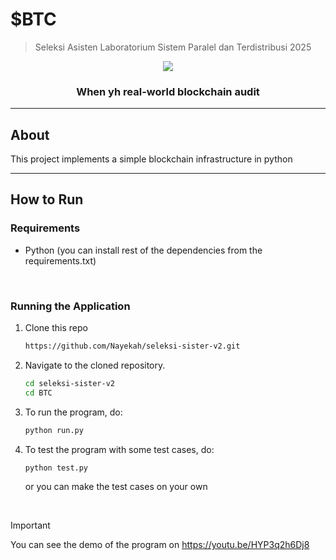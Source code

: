 # $BTC

> Seleksi Asisten Laboratorium Sistem Paralel dan Terdistribusi 2025
<p align="center">
    <img src="https://github.com/user-attachments/assets/edeff108-284a-4d13-b9a7-deafa3e5d08e">
</p>
    <h3 align="center">When yh real-world blockchain audit</h3>

---

## About <a name="about"></a>

<p align="justify">This project implements a simple blockchain infrastructure in python</p>

---
## How to Run

### Requirements
- Python (you can install rest of the dependencies from the requirements.txt)

<br/>

### Running the Application
1. Clone this repo
   ```bash
   https://github.com/Nayekah/seleksi-sister-v2.git
   ```

2. Navigate to the cloned repository.
   ```bash
   cd seleksi-sister-v2
   cd BTC
   ```
   
3. To run the program, do:
   ```bash
   python run.py
   ```

3. To test the program with some test cases, do:
   ```bash
   python test.py
   ```

   or you can make the test cases on your own

<br/>

> [!IMPORTANT]
> You can see the demo of the program on https://youtu.be/HYP3q2h6Dj8
